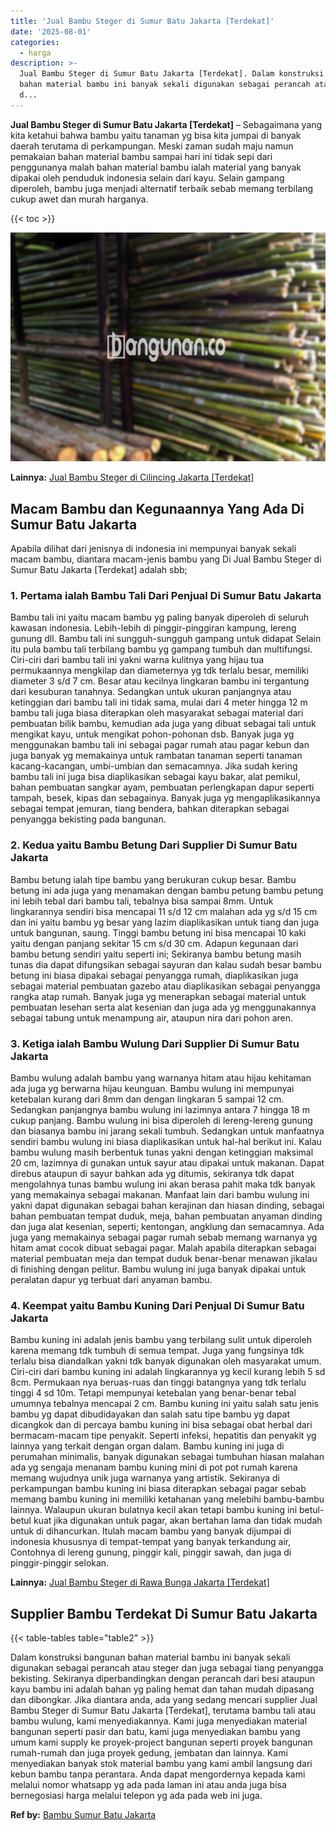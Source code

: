 ```yaml
---
title: 'Jual Bambu Steger di Sumur Batu Jakarta [Terdekat]'
date: '2025-08-01'
categories:
  - harga
description: >-
  Jual Bambu Steger di Sumur Batu Jakarta [Terdekat]. Dalam konstruksi bangunan
  bahan material bambu ini banyak sekali digunakan sebagai perancah atau steger
  d...
---
```


**Jual Bambu Steger di Sumur Batu Jakarta \[Terdekat\]** – Sebagaimana yang kita ketahui bahwa bambu yaitu tanaman yg bisa kita jumpai di banyak daerah terutama di perkampungan. Meski zaman sudah maju namun pemakaian bahan material bambu sampai hari ini tidak sepi dari penggunanya malah bahan material bambu ialah material yang banyak dipakai oleh penduduk indonesia selain dari kayu. Selain gampang diperoleh, bambu juga menjadi alternatif terbaik sebab memang terbilang cukup awet dan murah harganya.

{{< toc >}}

![Jual Bambu Steger di Sumur Batu Jakarta [Terdekat]](/images/jual-bambu-tali-02.png)

**Lainnya:** [Jual Bambu Steger di Cilincing Jakarta \[Terdekat\]](https://bambu.bangunan.co/jual-bambu-steger-di-cilincing-jakarta-terdekat/)

## Macam Bambu dan Kegunaannya Yang Ada Di Sumur Batu Jakarta

Apabila dilihat dari jenisnya di indonesia ini mempunyai banyak sekali macam bambu, diantara macam-jenis bambu yang Di Jual Bambu Steger di Sumur Batu Jakarta \[Terdekat\] adalah sbb;

### 1\. Pertama ialah Bambu Tali Dari Penjual Di Sumur Batu Jakarta

Bambu tali ini yaitu macam bambu yg paling banyak diperoleh di seluruh kawasan indonesia. Lebih-lebih di pinggir-pinggiran kampung, lereng gunung dll. Bambu tali ini sungguh-sungguh gampang untuk didapat Selain itu pula bambu tali terbilang bambu yg gampang tumbuh dan multifungsi. Ciri-ciri dari bambu tali ini yakni warna kulitnya yang hijau tua permukaannya mengkilap dan diameternya yg tdk terlalu besar, memiliki diameter 3 s/d 7 cm. Besar atau kecilnya lingkaran bambu ini tergantung dari kesuburan tanahnya. Sedangkan untuk ukuran panjangnya atau ketinggian dari bambu tali ini tidak sama, mulai dari 4 meter hingga 12 m bambu tali juga biasa diterapkan oleh masyarakat sebagai material dari pembuatan bilik bambu, kemudian ada juga yang dibuat sebagai tali untuk mengikat kayu, untuk mengikat pohon-pohonan dsb. Banyak juga yg menggunakan bambu tali ini sebagai pagar rumah atau pagar kebun dan juga banyak yg memakainya untuk rambatan tanaman seperti tanaman kacang-kacangan, umbi-umbian dan semacamnya. Jika sudah kering bambu tali ini juga bisa diaplikasikan sebagai kayu bakar, alat pemikul, bahan pembuatan sangkar ayam, pembuatan perlengkapan dapur seperti tampah, besek, kipas dan sebagainya. Banyak juga yg mengaplikasikannya sebagai tempat jemuran, tiang bendera, bahkan diterapkan sebagai penyangga bekisting pada bangunan.

### 2\. Kedua yaitu Bambu Betung Dari Supplier Di Sumur Batu Jakarta

Bambu betung ialah tipe bambu yang berukuran cukup besar. Bambu betung ini ada juga yang menamakan dengan bambu petung bambu petung ini lebih tebal dari bambu tali, tebalnya bisa sampai 8mm. Untuk lingkarannya sendiri bisa mencapai 11 s/d 12 cm malahan ada yg s/d 15 cm dan ini yaitu bambu yg besar yang lazim diaplikasikan untuk tiang dan juga untuk bangunan, saung. Tinggi bambu betung ini bisa mencapai 10 kaki yaitu dengan panjang sekitar 15 cm s/d 30 cm. Adapun kegunaan dari bambu betung sendiri yaitu seperti ini; Sekiranya bambu betung masih tunas dia dapat difungsikan sebagai sayuran dan kalau sudah besar bambu betung ini biasa dipakai sebagai penyangga rumah, diaplikasikan juga sebagai material pembuatan gazebo atau diaplikasikan sebagai penyangga rangka atap rumah. Banyak juga yg menerapkan sebagai material untuk pembuatan lesehan serta alat kesenian dan juga ada yg menggunakannya sebagai tabung untuk menampung air, ataupun nira dari pohon aren.

### 3\. Ketiga ialah Bambu Wulung Dari Supplier Di Sumur Batu Jakarta

Bambu wulung adalah bambu yang warnanya hitam atau hijau kehitaman ada juga yg berwarna hijau keunguan. Bambu wulung ini mempunyai ketebalan kurang dari 8mm dan dengan lingkaran 5 sampai 12 cm. Sedangkan panjangnya bambu wulung ini lazimnya antara 7 hingga 18 m cukup panjang. Bambu wulung ini bisa diperoleh di lereng-lereng gunung dan biasanya bambu ini jarang sekali tumbuh. Sedangkan untuk manfaatnya sendiri bambu wulung ini biasa diaplikasikan untuk hal-hal berikut ini. Kalau bambu wulung masih berbentuk tunas yakni dengan ketinggian maksimal 20 cm, lazimnya di gunakan untuk sayur atau dipakai untuk makanan. Dapat direbus ataupun di sayur bahkan ada yg ditumis, sekiranya tdk dapat mengolahnya tunas bambu wulung ini akan berasa pahit maka tdk banyak yang memakainya sebagai makanan. Manfaat lain dari bambu wulung ini yakni dapat digunakan sebagai bahan kerajinan dan hiasan dinding, sebagai bahan pembuatan tempat duduk, meja, bahan pembuatan anyaman dinding dan juga alat kesenian, seperti; kentongan, angklung dan semacamnya. Ada juga yang memakainya sebagai pagar rumah sebab memang warnanya yg hitam amat cocok dibuat sebagai pagar. Malah apabila diterapkan sebagai material pembuatan meja dan tempat duduk benar-benar menawan jikalau di finishing dengan pelitur. Bambu wulung ini juga banyak dipakai untuk peralatan dapur yg terbuat dari anyaman bambu.

### 4\. Keempat yaitu Bambu Kuning Dari Penjual Di Sumur Batu Jakarta

Bambu kuning ini adalah jenis bambu yang terbilang sulit untuk diperoleh karena memang tdk tumbuh di semua tempat. Juga yang fungsinya tdk terlalu bisa diandalkan yakni tdk banyak digunakan oleh masyarakat umum. Ciri-ciri dari bambu kuning ini adalah lingkarannya yg kecil kurang lebih 5 sd 8cm. Permukaan nya beruas-ruas dan tinggi batangnya yang tdk terlalu tinggi 4 sd 10m. Tetapi mempunyai ketebalan yang benar-benar tebal umumnya tebalnya mencapai 2 cm. Bambu kuning ini yaitu salah satu jenis bambu yg dapat dibudidayakan dan salah satu tipe bambu yg dapat dicangkok dan di percaya bambu kuning ini bisa sebagai obat herbal dari bermacam-macam tipe penyakit. Seperti infeksi, hepatitis dan penyakit yg lainnya yang terkait dengan organ dalam. Bambu kuning ini juga di perumahan minimalis, banyak digunakan sebagai tumbuhan hiasan malahan ada yg sengaja menanam bambu kuning mini di pot pot rumah karena memang wujudnya unik juga warnanya yang artistik. Sekiranya di perkampungan bambu kuning ini biasa diterapkan sebagai pagar sebab memang bambu kuning ini memiliki ketahanan yang melebihi bambu-bambu lainnya. Walaupun ukuran bulatnya kecil akan tetapi bambu kuning ini betul-betul kuat jika digunakan untuk pagar, akan bertahan lama dan tidak mudah untuk di dihancurkan. Itulah macam bambu yang banyak dijumpai di indonesia khususnya di tempat-tempat yang banyak terkandung air, Contohnya di lereng gunung, pinggir kali, pinggir sawah, dan juga di pinggir-pinggir selokan.

**Lainnya:** [Jual Bambu Steger di Rawa Bunga Jakarta \[Terdekat\]](https://bambu.bangunan.co/jual-bambu-steger-di-rawa-bunga-jakarta-terdekat/)

## Supplier Bambu Terdekat Di Sumur Batu Jakarta

{{< table-tables table="table2" >}}

Dalam konstruksi bangunan bahan material bambu ini banyak sekali digunakan sebagai perancah atau steger dan juga sebagai tiang penyangga bekisting. Sekiranya diperbandingkan dengan perancah dari besi ataupun kayu bambu ini adalah bahan yg paling hemat dan tahan mudah dipasang dan dibongkar. Jika diantara anda, ada yang sedang mencari supplier Jual Bambu Steger di Sumur Batu Jakarta \[Terdekat\], terutama bambu tali atau bambu wulung, kami menyediakannya. Kami juga menyediakan material bangunan seperti pasir dan batu, kami juga menyediakan bambu yang umum kami supply ke proyek-project bangunan seperti proyek bangunan rumah-rumah dan juga proyek gedung, jembatan dan lainnya. Kami menyediakan banyak stok material bambu yang kami ambil langsung dari kebun bambu tanpa perantara. Anda dapat mengordernya kepada kami melalui nomor whatsapp yg ada pada laman ini atau anda juga bisa bernegosiasi harga melalui telepon yg ada pada web ini juga.

**Ref by:** [Bambu Sumur Batu Jakarta](https://id.wikipedia.org/wiki/Bambu)
